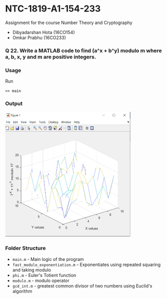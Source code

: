 # NTC-1819-A1-154-233
Assignment for the course Number Theory and Cryptography
 - Dibyadarshan Hota (16CO154)
 - Omkar Prabhu (16CO233)

### Q 22. Write a MATLAB code to find (a^x + b^y) modulo m where a, b, x, y and m are positive integers.

### Usage
Run
```
>> main
```

### Output
<img src = 'graph.png' width = 400px height = 400px>

### Folder Structure
* `main.m` - Main logic of the program
* `fast_modulo_exponentiation.m` - Exponentiates using repeated squaring and taking modulo
* `phi.m` - Euler's Totient function
* `modulo.m` - modulo operator
* `gcd_int.m` - greatest common divisor of two numbers using Euclid's algorithm

